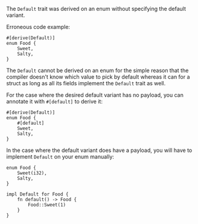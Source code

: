 The `Default` trait was derived on an enum without specifying the default
variant.

Erroneous code example:

```compile_fail,E0665
#[derive(Default)]
enum Food {
    Sweet,
    Salty,
}
```

The `Default` cannot be derived on an enum for the simple reason that the
compiler doesn't know which value to pick by default whereas it can for a
struct as long as all its fields implement the `Default` trait as well.

For the case where the desired default variant has no payload, you can
annotate it with `#[default]` to derive it:

```
#[derive(Default)]
enum Food {
    #[default]
    Sweet,
    Salty,
}
```

In the case where the default variant does have a payload, you will have to
implement `Default` on your enum manually:

```
enum Food {
    Sweet(i32),
    Salty,
}

impl Default for Food {
    fn default() -> Food {
        Food::Sweet(1)
    }
}
```
